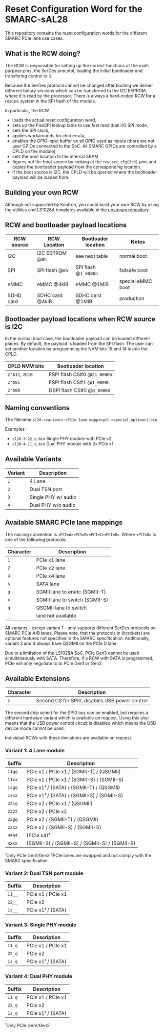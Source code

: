 # Reset Configuration Word for the SMARC-sAL28

This repository contains the reset configuration words for the different
SMARC PCIe lane use cases.

## What is the RCW doing?

The RCW is responsible for setting up the correct functions of the multi
purpose pins, the SerDes procotol, loading the initial bootloader and
transfering control to it.

Because the SerDes protocol cannot be changed after booting we deliver
different binary versions which can be transferred to the I2C EEPROM, where
it is read by the processor. There is always a hard-coded RCW for a
rescue system in the SPI flash of the module.

In particular, the RCW
* loads the actual reset configuration word,
* sets up the FlexSPI lookup table to use fast read dual I/O SPI mode,
* sets the SPI clock,
* applies workarounds for chip errata,
* enables the GPIO input buffer on all GPIO used as inputs (there are not
  user GPIOs connected to the SoC. All SMARC GPIOs are controlled by a CPLD
  on the module),
* sets the boot location to the internal SRAM,
* figures out the boot source by looking at the `rcw_src_cfg[3:0]` pins and
  copies the bootloader payload from the corresponding location.
* if the boot source is I2C, the CPLD will be queried where the bootloader
  payload will be loaded from.

## Building your own RCW

Although not supported by Kontron, you could build your own RCW by using
the utilities and LS1028A templates available in the [upstream
repository][1].

## RCW and bootloader payload locations

| RCW source | RCW Location     | Bootloader location   | Notes             |
| ---------- | ---------------- | --------------------- | ----------------- |
| I2C        | I2C EEPROM @`0h` | see next table        | normal boot       |
| SPI        | SPI flash @`0h`  | SPI flash @`1_0000h`  | failsafe boot     |
| eMMC       | eMMC @4kiB       | eMMC @1MiB            | special eMMC boot |
| SDHD card  | SDHC card @4kiB  | SDHC card @1MiB       | production        |

## Bootloader payload locations when RCW source is I2C

In the normal boot case, the bootloader payload can be loaded different
places. By default, the payload is loaded from the SPI flash. The user can
set another location by programming the NVM bits 15 and 14 inside the CPLD.

| CPLD NVM bits   | Bootloader location         |
| --------------- | --------------------------- |
| `2'b11`, `2b10` | FSPI flash CS#0 @`21_0000h` |
| `2'b01`         | FSPI flash CS#1 @`1_0000h`  |
| `2'b00`         | DSPI flash CS#0 @`1_0000h`  |

## Naming conventions

The filename `sl28-<variant>-<PCIe lane mapping>[-<special_option>].bin`.

Examples:

* `sl28-3-22_q.bin` Single PHY module with PCIe x2
* `sl28-4-11_q.bin` Dual PHY module with 2x PCIe x1

## Available Variants

| Variant | Description         |
| ------- | ------------------- |
| `1`     | 4 Lane              |
| `2`     | Dual TSN port       |
| `3`     | Single PHY w/ audio |
| `4`     | Dual PHY w/o audio  |

## Available SMARC PCIe lane mappings

The naming convention is `<PCIeA><PCIeB><PCIeC><PCIeD>`. Where `<PCIeN>` is
one of the following protocols:

| Character | Description                     |
| --------- | ------------------------------- |
| `1`       | PCIe x1 lane                    |
| `2`       | PCIe x2 lane                    |
| `4`       | PCIe x4 lane                    |
| `s`       | SATA lane                       |
| `g`       | SGMII lane to enetc (SGMII-T)   |
| `x`       | SGMII lane to switch (SGMII-S)  |
| `q`       | QSGMII lane to switch           |
| `_`       | lane not available              |

All variants - except variant 1 - only supports different SerDes protocols
on SMARC PCIe A/B lanes. Please note, that the protocols in (brackets) are
optional features not specified in the SMARC specification. Additionally,
variant 3 and 4 always have QSGMII on the PCIe D lane.

Due to a limitation of the LS1028A SoC, PCIe Gen3 cannot be used
simultaneously with SATA. Therefore, if a RCW with SATA is programmed, PCIe
will only negotiate to to PCIe Gen1 or Gen2.

## Available Extensions

| Character | Description                                    |
| --------- | ---------------------------------------------- |
| `s`       | Second CS for SPI0, disables USB power control |

The second chip select for the SPI0 bus can be enabled, but requires a
different hardware variant which is available on request. Using this also
means that the USB power control circuit is disabled which means the USB
device mode cannot be used.

Individual RCWs with these deviations are available on request.

### Variant 1: 4 Lane module

| Suffix | Description                                   |
| ------ | --------------------------------------------- |
| `11gq` | PCIe x1 / PCIe x1 / (SGMII-T) / (QSGMII)      |
| `11xx` | PCIe x1 / PCIe x1 / (SGMII-S) / (SGMII-S)     |
| `1sgq` | PCIe x1¹ / (SATA) / (SGMII-T) / (QSGMII)      |
| `1sxx` | PCIe x1¹ / (SATA) / (SGMII-S) / (SGMII-S)     |
| `221q` | PCIe x2 / PCIe x1 / (QSGMII)                  |
| `2222` | PCIe x2 / PCIe x2                             |
| `22gq` | PCIe x2 / (SGMII-T) / (QSGMII)                |
| `22xx` | PCIe x2 / (SGMII-S) / (SGMII-S)               |
| `4444` | (PCIe x4)²                                    |
| `xxxx` | (SGMII-S) / (SGMII-S) / (SGMII-S) / (SGMII-S) |

¹Only PCIe Gen1/Gen2
²PCIe lanes are swapped and not comply with the SMARC specification

### Variant 2: Dual TSN port module

| Suffix | Description        |
| ------ | ------------------ |
| `11__` | PCIe x1 / PCIe x1  |
| `22__` | PCIe x2            |
| `1s__` | PCIe x1¹ / (SATA)  |

### Variant 3: Single PHY module

| Suffix | Description        |
| ------ | ------------------ |
| `11_q` | PCIe x1 / PCIe x1  |
| `22_q` | PCIe x2            |
| `1s_q` | PCIe x1¹ / (SATA)  |

### Variant 4: Dual PHY module

| Suffix | Description        |
| ------ | ------------------ |
| `11_q` | PCIe x1 / PCIe x1  |
| `22_q` | PCIe x2            |
| `1s_q` | PCIe x1¹ / (SATA)  |

¹Only PCIe Gen1/Gen2

[1]: https://source.codeaurora.org/external/qoriq/qoriq-components/rcw/
